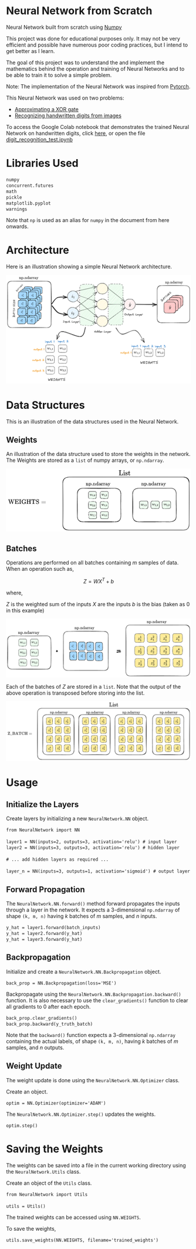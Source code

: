# Neural Network from Scratch

Neural Network built from scratch using [Numpy](https://numpy.org/)


This project was done for educational purposes only. It may not be very efficient and possible have numerous poor coding practices, but I intend to get better as I learn.

The goal of this project was to understand the and implement the mathematics behind the operation and training of Neural Networks and to be able to train it to solve a simple problem.

Note: The implementation of the Neural Network was inspired from [Pytorch](https://pytorch.org).


This Neural Network was used on two problems:
- [Approximating a XOR gate](xor_problem.py)
- [Recognizing handwritten digits from images](digit_recognition_test.py)


To access the Google Colab notebook that demonstrates the trained Neural Network on handwritten digits, click [here](https://colab.research.google.com/github/gluten-morgen/Neural_Network_from_Scratch/blob/master/digit_recognition_test.ipynb), or open the file [digit_recognition_test.ipynb](digit_recognition_test.ipynb)


# Libraries Used

```
numpy
concurrent.futures
math
pickle
matplotlib.pyplot
warnings
```

Note that `np` is used as an alias for `numpy` in the document from here onwards.

# Architecture

Here is an illustration showing a simple Neural Network architecture.

![NN_architecture](images/NN_architecture.png)


# Data Structures

This is an illustration of the data structures used in the Neural Network.

## Weights

An illustration of the data structure used to store the weights in the network. 
The Weights are stored as a `list` of numpy arrays, or `np.ndarray`.

![weights](images/weights.png)


## Batches

Operations are performed on all batches containing $m$ samples of data. When an operation such as,

$$Z = W X^T + b$$

where,

$Z$ is the weighted sum of the inputs
$X$ are the inputs
$b$ is the bias (taken as $0$ in this example) 


![linear_operation](images/linear.png)

Each of the batches of $Z$ are stored in a `list`. Note that the output of the above operation is transposed before storing into the list.

![z_batch](images/z_batch.png)



# Usage

## Initialize the Layers

Create layers by initializing a new `NeuralNetwork.NN` object.

```
from NeuralNetwork import NN

layer1 = NN(inputs=2, outputs=3, activation='relu') # input layer
layer2 = NN(inputs=3, outputs=3, activation='relu') # hidden layer

# ... add hidden layers as required ...

layer_n = NN(inputs=3, outputs=1, activation='sigmoid') # output layer
```

## Forward Propagation

The `NeuralNetwork.NN.forward()` method forward propagates the inputs through a layer in the network.
It expects a 3-dimensional `np.ndarray` of shape `(k, m, n)` having $k$ batches of $m$ samples, and $n$ inputs.

```
y_hat = layer1.forward(batch_inputs)
y_hat = layer2.forward(y_hat)
y_hat = layer3.forward(y_hat)
```

## Backpropagation

Initialize and create a `NeuralNetwork.NN.Backpropagation` object.

```
back_prop = NN.Backpropagation(loss='MSE')
```

Backpropagate using the `NeuralNetwork.NN.Backpropagation.backward()` function. It is also necessary to use the `clear_gradients()` function to clear all gradients to $0$ after each epoch.

```
back_prop.clear_gradients()
back_prop.backward(y_truth_batch)
```

Note that the `backward()` function expects a 3-dimensional `np.ndarray` containing the actual labels, of shape `(k, m, n)`, having $k$ batches of $m$ samples, and $n$ outputs.


## Weight Update

The weight update is done using the `NeuralNetwork.NN.Optimizer` class. 

Create an object.
```
optim = NN.Optimizer(optimizer='ADAM')
```

The `NeuralNetwork.NN.Optimizer.step()` updates the weights.

```
optim.step()
```


# Saving the Weights

The weights can be saved into a file in the current working directory using the `NeuralNetwork.Utils` class.

Create an object of the `Utils` class.

```
from NeuralNetwork import Utils

utils = Utils()
```

The trained weights can be accessed using `NN.WEIGHTS`.

To save the weights,
```
utils.save_weights(NN.WEIGHTS, filename='trained_weights')
```

